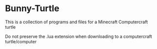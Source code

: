 # Bunny-Turtle
This is a collection of programs and files for a Minecraft Computercraft turtle

Do not preserve the .lua extension when downloading to a computercraft turtle/computer
